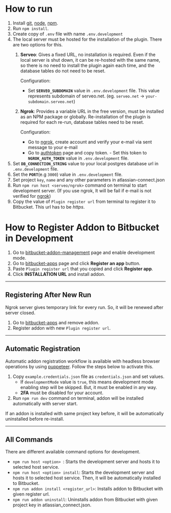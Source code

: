 # How to run

1. Install [git], [node], [npm].
2. Run `npm install`.
3. Create copy of `.env` file with name `.env.development`
4. The local server must be hosted for the installation of the plugin. There are two options for this.
    1. **Serveo**: Gives a fixed URL, no installation is required. Even if the local server is shut down, it can be re-hosted with the same name, so there is no need to install the plugin again each time, and the database tables do not need to be reset.

       Configuration:
        - Set **`SERVEO_SUBDOMAIN`** value in `.env.development` file. This value represents subdomain of serveo.net. (eg. `serveo.net` -> `your-subdomain.serveo.net`)
    2. **Ngrok**: Provides a variable URL in the free version, must be installed as an NPM package or globally. Re-installation of the plugin is required for each re-run, database tables need to be reset.

       Configuration:
        - Go to [ngrok], create account and verify your e-mail via sent message to your e-mail
        - Go to [authtoken] page and copy token. - Set this token to **`NGROK_AUTH_TOKEN`** value in `.env.development` file.
5. Set **`DB_CONNECTION_STRING`** value to your local postgres database url in `.env.development` file.
6. Set the **`PORT`**(e.g `3000`) value in `.env.development` file.
7. Set project `key`, `name` and any other parameters in atlassian-connect.json
8. Run `npm run host <serveo/ngrok>` command on terminal to start development server. (If you use ngrok, It will be fail if e-mail is not verified for [ngrok])
9. Copy the value of `Plugin register url` from terminal to register it to Bitbucket. This url has to be _https_.

# How to Register Addon to Bitbucket in Development

1. Go to [bitbucket-addon-management] page and enable development mode.
2. Go to [bitbucket-apps] page and click **Register an app** button.
3. Paste `Plugin register url` that you copied and click **Register app**.
4. Click **INSTALLATION URL** and install addon.

---

## Registering After New Run

Ngrok server gives temporary link for every run. So, it will be renewed after server closed.

1. Go to [bitbucket-apps] and remove addon.
2. Register addon with new `Plugin register url`.

---

## Automatic Registration

Automatic addon registration workflow is available with headless browser operations by using [puppeteer]. Follow the steps below to activate this.

1. Copy `example.credentials.json` file as `credentials.json` and set values.
    - If `developmentMode` value is `true`, this means development mode enabling step will be skipped. But, it must be enabled in any way.
    - **2FA** must be disabled for your account.
2. Run `npm run dev` command on terminal, addon will be installed automatically with server start.

If an addon is installed with same project key before, it will be automatically uninstalled before re-install.

---

## All Commands

There are different available command options for development.

-   `npm run host <option> `: Starts the development server and hosts it to selected host service.
-   `npm run host <option> install`: Starts the development server and hosts it to selected host service. Then, it will be automatically installed to Bitbucket.
-   `npm run addon install <register_url>`: Installs addon to Bitbucket with given register url.
-   `npm run addon uninstall`: Uninstalls addon from Bitbucket with given project key in atlassian_connect.json.

[git]: http://git-scm.com/
[node]: https://nodejs.org/
[npm]: https://github.com/npm/npm#super-easy-install
[ngrok]: https://ngrok.com/
[authtoken]: https://dashboard.ngrok.com/get-started/your-authtoken
[bitbucket-addon-management]: https://bitbucket.org/account/addon-management
[bitbucket-apps]: https://bitbucket.org/account/apps
[puppeteer]: https://pptr.dev/
